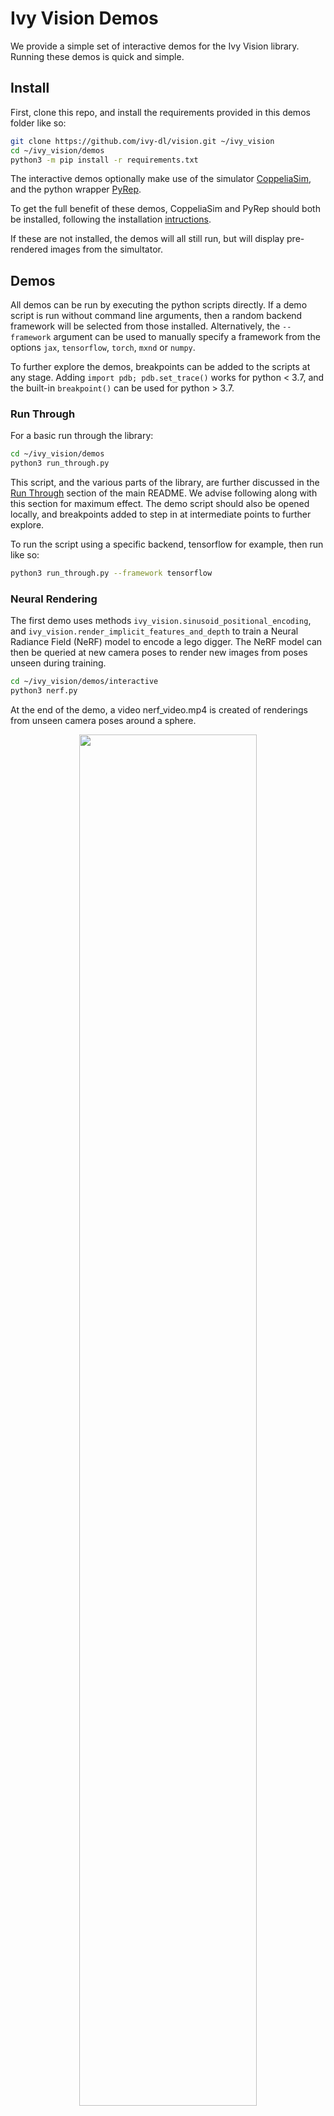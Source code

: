 # Ivy Vision Demos

We provide a simple set of interactive demos for the Ivy Vision library.
Running these demos is quick and simple.

## Install

First, clone this repo, and install the requirements provided in this demos folder like so:

```bash
git clone https://github.com/ivy-dl/vision.git ~/ivy_vision
cd ~/ivy_vision/demos
python3 -m pip install -r requirements.txt
```

The interactive demos optionally make use of the simulator
[CoppeliaSim](https://www.coppeliarobotics.com/),
and the python wrapper [PyRep](https://github.com/stepjam/PyRep).

To get the full benefit of these demos, CoppeliaSim
and PyRep should both be installed, following the installation [intructions](https://github.com/stepjam/PyRep#install).

If these are not installed, the demos will all still run, but will display pre-rendered images from the simultator.

## Demos

All demos can be run by executing the python scripts directly.
If a demo script is run without command line arguments, then a random backend framework will be selected from those installed.
Alternatively, the `--framework` argument can be used to manually specify a framework from the options
`jax`, `tensorflow`, `torch`, `mxnd` or `numpy`.

To further explore the demos, breakpoints can be added to the scripts at any stage.
Adding `import pdb; pdb.set_trace()` works for python < 3.7,
and the built-in `breakpoint()` can be used for python > 3.7.

### Run Through

For a basic run through the library:

```bash
cd ~/ivy_vision/demos
python3 run_through.py
```

This script, and the various parts of the library, are further discussed in the [Run Through](https://github.com/ivy-dl/vision#run-through) section of the main README.
We advise following along with this section for maximum effect. The demo script should also be opened locally,
and breakpoints added to step in at intermediate points to further explore.

To run the script using a specific backend, tensorflow for example, then run like so:

```bash
python3 run_through.py --framework tensorflow
```

### Neural Rendering

The first demo uses methods ``ivy_vision.sinusoid_positional_encoding``, and ``ivy_vision.render_implicit_features_and_depth``
to train a Neural Radiance Field (NeRF) model to encode a lego digger. The NeRF model can then be queried at new camera
poses to render new images from poses unseen during training.

```bash
cd ~/ivy_vision/demos/interactive
python3 nerf.py
```

At the end of the demo, a video nerf_video.mp4 is created of renderings from unseen camera poses around a sphere.

<p align="center">
    <img width="75%" style="display: block;" src='https://github.com/ivy-dl/ivy-dl.github.io/blob/master/img/externally_linked/ivy_vision/nerf_demo.gif?raw=true'>
</p>

### Co-ordinates to Voxel Grid

In this demo, a goup of 6 projective cameras are dragged around the scene,
and a voxel grid reconstruction is dynamically generated from the 6 depth maps,
using the method ivy_vision.coords_to_voxel_grid.

```bash
cd ~/ivy_vision/demos/interactive
python3 coords_to_voxel_grid.py
```

Example output from the simulator, and Open3D renderings, are given below:

<p align="center">
    <img width="75%" style="display: block;" src='https://github.com/ivy-dl/ivy-dl.github.io/blob/master/img/externally_linked/ivy_vision/voxel_grid_demo.gif?raw=true'>
</p>

### Point Rendering

In this demo, a goup of 3 projective cameras which capture color and depth are fixed in place,
and a target camera frame is dragged around the scene. Point renderings are then dynamically generated in the target frame,
using method ivy_vision.quantize_to_image, both with and without the use of depth buffer.

```bash
cd ~/ivy_vision/demos/interactive
python3 render_image.py
```
Example output from the simulator, and the forward warp point renderings, are given below:

<p align="center">
    <img width="75%" style="display: block;" src='https://github.com/ivy-dl/ivy-dl.github.io/blob/master/img/externally_linked/ivy_vision/point_render_demo.gif?raw=true'>
</p>

## Get Involved

If you have any issues running any of the demos, would like to request further demos, or would like to implement your own, then get it touch.
Feature requests, pull requests, and [tweets](https://twitter.com/ivythread) all welcome!
